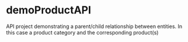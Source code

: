 # demoProductAPI
API project demonstrating a parent/child relationship between entities. In this case a product category and the corresponding product(s)
